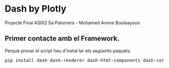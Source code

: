 # Dash by Plotly
Projecte Final ASIX2 Sa Palomera - Mohamed Amine Boulaayoun

## Primer contacte amb el Framework.
Perquè provar el script heu d'instal·lar els següents paquets:


<pre>pip install dash dash-renderer dash-html-components dash-core-components plotly</pre>

